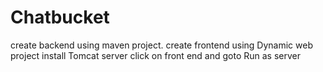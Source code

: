 # Chatbucket
create backend using maven project.
create frontend using Dynamic web project
install Tomcat server 
click on front end and goto Run as server 
